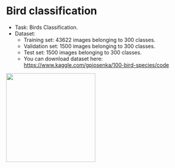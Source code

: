 # Bird classification

- Task: Birds Classification.
- Dataset: 
  + Training set: 43622 images belonging to 300 classes.
  + Validation set: 1500 images belonging to 300 classes.
  + Test set: 1500 images belonging to 300 classes.
  + You can download dataset here: https://www.kaggle.com/gpiosenka/100-bird-species/code

<!-- <center><img src='https://user-images.githubusercontent.com/85773711/135237477-04f35a76-3f97-4acf-a1d8-8cb297ca9039.png'></center> -->
<img src="https://user-images.githubusercontent.com/85773711/135237477-04f35a76-3f97-4acf-a1d8-8cb297ca9039.png" width="240" height="240" align="center"/>
<!-- ![image](https://user-images.githubusercontent.com/85773711/135237477-04f35a76-3f97-4acf-a1d8-8cb297ca9039.png) -->
